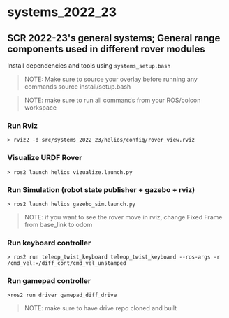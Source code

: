 # systems_2022_23
## SCR 2022-23's general systems; General range components used in different rover modules

Install dependencies and tools using `systems_setup.bash`

> NOTE: Make sure to source your overlay before running any commands
	source install/setup.bash

> NOTE: make sure to run all commands from your ROS/colcon workspace

### Run Rviz
	> rviz2 -d src/systems_2022_23/helios/config/rover_view.rviz

### Visualize URDF Rover
	> ros2 launch helios vizualize.launch.py

### Run Simulation (robot state publisher + gazebo + rviz)
	> ros2 launch helios gazebo_sim.launch.py
	
> NOTE: if you want to see the rover move in rviz, change 
Fixed Frame from base_link to odom

### Run keyboard controller
	> ros2 run teleop_twist_keyboard teleop_twist_keyboard --ros-args -r /cmd_vel:=/diff_cont/cmd_vel_unstamped

### Run gamepad controller
	>ros2 run driver gamepad_diff_drive

> NOTE: make sure to have drive repo cloned and built
